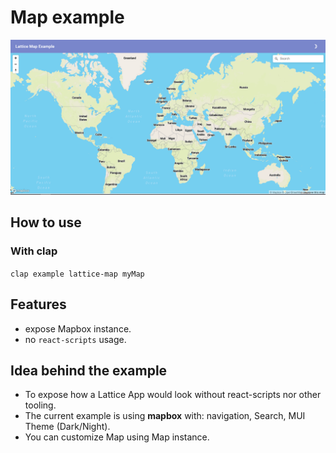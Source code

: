 # Map example

![screenshot](screen.png?raw=true "Lattice Map Demo")

## How to use

### With clap

`clap example lattice-map myMap`

## Features

- expose Mapbox instance.
- no `react-scripts` usage.

## Idea behind the example

- To expose how a Lattice App would look without react-scripts nor other tooling.
- The current example is using **mapbox** with: navigation, Search, MUI Theme (Dark/Night).
- You can customize Map using Map instance.

